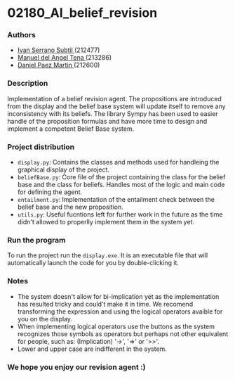 # 02180_AI_belief_revision

### Authors
* [Ivan Serrano Subtil ](https://github.com/ivans14) (212477)
* [Manuel del Angel Tena ](https://github.com/manu2022) (213286)
* [Daniel Paez Martin ](https://github.com/iZelex) (212600)

### Description
Implementation of a belief revision agent. The propositions are introduced from the display and the belief base system will update itself to remove any inconsistency with its beliefs. The library Sympy has been used to easier handle of the proposition formulas and have more time to design and implement a competent Belief Base system.

### Project distribution
* `display.py`: Contains the classes and methods used for handleing the graphical display of the project. 
* `beliefBase.py`: Core file of the project containing the class for the belief base and the class for beliefs. Handles most of the logic and main code for defining the agent.
* `entailment.py`: Implementation of the entailment check between the belief base and the new proposition.
* `utils.py`: Useful fucntions left for further work in the future as the time didn't allowed to properlly implement them in the system yet.


### Run the program
To run the project run the `display.exe`. It is an executable file that will automatically launch the code for you by double-clicking it.


### Notes
* The system doesn't allow for bi-implication yet as the implementation has resulted tricky and could't make it in time. We recomend transforming the expression and using the logical operators avaible for you on the display.
* When implementing logical operators use the buttons as the system recognizes those symbols as operators but perhaps not other equivalent for people, such as: (Implication) '->', '=>' or '>>'.
* Lower and upper case are indifferent in the system.


### We hope you enjoy our revision agent :)